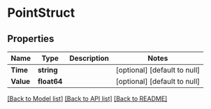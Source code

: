 # PointStruct

## Properties
Name | Type | Description | Notes
------------ | ------------- | ------------- | -------------
**Time** | **string** |  | [optional] [default to null]
**Value** | **float64** |  | [optional] [default to null]

[[Back to Model list]](../README.md#documentation-for-models) [[Back to API list]](../README.md#documentation-for-api-endpoints) [[Back to README]](../README.md)


